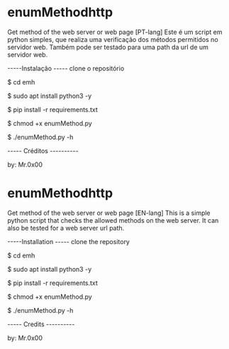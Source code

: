 # enumMethodhttp 
Get method of the web server or web page
[PT-lang]
Este é um script em python simples, que realiza uma verificação dos métodos permitidos no servidor web.
Também pode ser testado para uma path da url de um servidor web.

-----Instalação -----
clone o repositório

$ cd emh

$ sudo apt install python3 -y

$ pip install -r requirements.txt

$ chmod +x enumMethod.py

$  ./enumMethod.py -h

----- Créditos ----------

by: Mr.0x00

# enumMethodhttp
Get method of the web server or web page
[EN-lang]
This is a simple python script that checks the allowed methods on the web server.
It can also be tested for a web server url path.

-----Installation -----
clone the repository

$ cd emh

$ sudo apt install python3 -y

$ pip install -r requirements.txt

$ chmod +x enumMethod.py

$ ./enumMethod.py -h

----- Credits ----------

by: Mr.0x00


